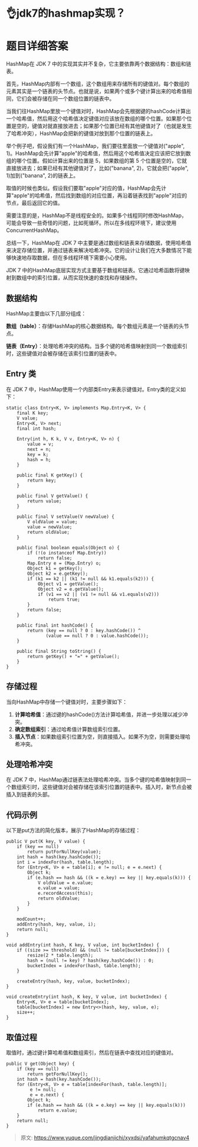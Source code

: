 # 👌jdk7的hashmap实现？

# 题目详细答案
HashMap在 JDK 7 中的实现其实并不复杂，它主要依靠两个数据结构：数组和链表。

首先，HashMap内部有一个数组，这个数组用来存储所有的键值对。每个数组的元素其实是一个链表的头节点。也就是说，如果两个或多个键计算出来的哈希值相同，它们会被存储在同一个数组位置的链表中。

当我们往HashMap里放一个键值对时，HashMap会先根据键的hashCode计算出一个哈希值，然后用这个哈希值决定键值对应该放在数组的哪个位置。如果那个位置是空的，键值对就直接放进去；如果那个位置已经有其他键值对了（也就是发生了哈希冲突），HashMap会把新的键值对放到那个位置的链表上。



举个例子吧，假设我们有一个HashMap，我们要往里面放一个键值对("apple", 1)。HashMap会先计算"apple"的哈希值，然后用这个哈希值决定应该把它放到数组的哪个位置。假如计算出来的位置是 5，如果数组的第 5 个位置是空的，它就直接放进去；如果已经有其他键值对了，比如("banana", 2)，它就会把("apple", 1)加到("banana", 2)的链表上。

取值的时候也类似。假设我们要取"apple"对应的值，HashMap会先计算"apple"的哈希值，然后找到数组的对应位置，再沿着链表找到"apple"对应的节点，最后返回它的值。



需要注意的是，HashMap不是线程安全的。如果多个线程同时修改HashMap，可能会导致一些奇怪的问题，比如死循环。所以在多线程环境下，建议使用ConcurrentHashMap。



总结一下，HashMap在 JDK 7 中主要是通过数组和链表来存储数据，使用哈希值来决定存储位置，并通过链表来解决哈希冲突。它的设计让我们在大多数情况下能够快速地存取数据，但在多线程环境下需要小心使用。

JDK 7 中的HashMap底层实现方式主要基于数组和链表。它通过哈希函数将键映射到数组中的索引位置，从而实现快速的查找和存储操作。

## 数据结构
HashMap主要由以下几部分组成：

**数组（table）**：存储HashMap的核心数据结构。每个数组元素是一个链表的头节点。

**链表（Entry）**：处理哈希冲突的结构。当多个键的哈希值映射到同一个数组索引时，这些键值对会被存储在该索引位置的链表中。

## Entry 类
在 JDK 7 中，HashMap使用一个内部类Entry来表示键值对。Entry类的定义如下：

```plain
static class Entry<K, V> implements Map.Entry<K, V> {
    final K key;
    V value;
    Entry<K, V> next;
    final int hash;

    Entry(int h, K k, V v, Entry<K, V> n) {
        value = v;
        next = n;
        key = k;
        hash = h;
    }

    public final K getKey() {
        return key;
    }

    public final V getValue() {
        return value;
    }

    public final V setValue(V newValue) {
        V oldValue = value;
        value = newValue;
        return oldValue;
    }

    public final boolean equals(Object o) {
        if (!(o instanceof Map.Entry))
            return false;
        Map.Entry e = (Map.Entry) o;
        Object k1 = getKey();
        Object k2 = e.getKey();
        if (k1 == k2 || (k1 != null && k1.equals(k2))) {
            Object v1 = getValue();
            Object v2 = e.getValue();
            if (v1 == v2 || (v1 != null && v1.equals(v2)))
                return true;
        }
        return false;
    }

    public final int hashCode() {
        return (key == null ? 0 : key.hashCode()) ^
               (value == null ? 0 : value.hashCode());
    }

    public final String toString() {
        return getKey() + "=" + getValue();
    }
}
```

## 存储过程
当向HashMap中存储一个键值对时，主要步骤如下：

1. **计算哈希值**：通过键的hashCode()方法计算哈希值，并进一步处理以减少冲突。
2. **确定数组索引**：通过哈希值计算数组索引位置。
3. **插入节点**：如果数组索引位置为空，则直接插入。如果不为空，则需要处理哈希冲突。

## 处理哈希冲突
在 JDK 7 中，HashMap通过链表法处理哈希冲突。当多个键的哈希值映射到同一个数组索引时，这些键值对会被存储在该索引位置的链表中。插入时，新节点会被插入到链表的头部。

## 代码示例
以下是put方法的简化版本，展示了HashMap的存储过程：

```plain
public V put(K key, V value) {
    if (key == null)
        return putForNullKey(value);
    int hash = hash(key.hashCode());
    int i = indexFor(hash, table.length);
    for (Entry<K, V> e = table[i]; e != null; e = e.next) {
        Object k;
        if (e.hash == hash && ((k = e.key) == key || key.equals(k))) {
            V oldValue = e.value;
            e.value = value;
            e.recordAccess(this);
            return oldValue;
        }
    }

    modCount++;
    addEntry(hash, key, value, i);
    return null;
}

void addEntry(int hash, K key, V value, int bucketIndex) {
    if ((size >= threshold) && (null != table[bucketIndex])) {
        resize(2 * table.length);
        hash = (null != key) ? hash(key.hashCode()) : 0;
        bucketIndex = indexFor(hash, table.length);
    }

    createEntry(hash, key, value, bucketIndex);
}

void createEntry(int hash, K key, V value, int bucketIndex) {
    Entry<K, V> e = table[bucketIndex];
    table[bucketIndex] = new Entry<>(hash, key, value, e);
    size++;
}
```

## 取值过程
取值时，通过键计算哈希值和数组索引，然后在链表中查找对应的键值对。

```plain
public V get(Object key) {
    if (key == null)
        return getForNullKey();
    int hash = hash(key.hashCode());
    for (Entry<K, V> e = table[indexFor(hash, table.length)];
         e != null;
         e = e.next) {
        Object k;
        if (e.hash == hash && ((k = e.key) == key || key.equals(k)))
            return e.value;
    }
    return null;
}
```





> 原文: <https://www.yuque.com/jingdianjichi/xyxdsi/yafahumkqtgcnav4>